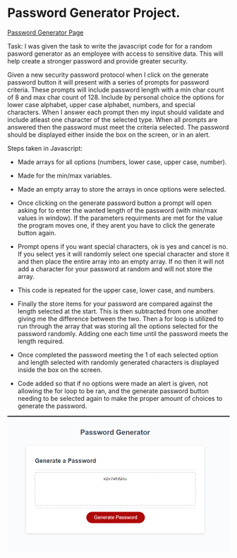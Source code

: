 # Password Generator Project.

[Password Generator Page](https://jsnyder159.github.io/Password-Generator/)


Task: I was given the task to write the javascript code for for a random pasword generator as an employee with access to sensitive data.  This will help
create a stronger password and provide greater security.

Given a new security password protocol when I click on the generate password button it will present with a series of prompts for password criteria.  These prompts will include password length with a min char count of 8 and max char count of 128.  Include by personal choice the options for lower case alphabet, upper case alphabet, numbers, and special characters.  When I answer each prompt then my input should validate and include atleast one character of the selected type.  When all prompts are answered then the password must meet the criteria selected.  The password should be displayed either inside the box on the screen, or in an alert.

Steps taken in Javascript:

- Made arrays for all options (numbers, lower case, upper case, number).

- Made for the min/max variables.

- Made an empty array to store the arrays in once options were selected.

- Once clicking on the generate password button a prompt will open asking for to enter the wanted
length of the password (with min/max values in window). If the parameters requirments are met for the value the program moves one, if they arent you have to click the generate button again.

- Prompt opens if you want special characters, ok is yes and cancel is no.  If you select yes it will randomly select one special character and store it and then place the entire array into an empty array.  If no then it will not add a character for your password at random and will not store the array.

- This code is repeated for the upper case, lower case, and numbers.

- Finally the store items for your password are compared against the length selected at the start.  This is then subtracted from one another giving me the difference between the two.  Then a for loop is utilized to run through the array that was storing all the options selected for the password randomly.  Adding one each time until the password meets the length required.

- Once completed the password meeting the 1 of each selected option and length selected with randomly generated characters is displayed inside the box on the screen.

- Code added so that if no options were made an alert is given, not allowing the for loop to be ran, and the generate password button needing to be selected again to make the proper amount of choices to generate the password.

!["Working password generator."](./assets/images/working-gen.PNG)
